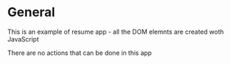# General

This is an example of resume app - all the DOM elemnts are created woth JavaScript </br>

There are no actions that can be done in this app <br />